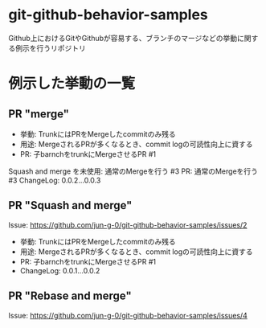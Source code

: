 # git-github-behavior-samples
Github上におけるGitやGithubが容易する、ブランチのマージなどの挙動に関する例示を行うリポジトリ

# 例示した挙動の一覧

## PR "merge"
- 挙動: TrunkにはPRをMergeしたcommitのみ残る
- 用途: MergeされるPRが多くなるとき、commit logの可読性向上に資する
- PR: 子barnchをtrunkにMergeさせるPR #1

Squash and merge を未使用: 通常のMergeを行う #3
PR: 通常のMergeを行う #3
ChangeLog: 0.0.2...0.0.3


## PR "Squash and merge"

Issue: https://github.com/jun-g-0/git-github-behavior-samples/issues/2
- 挙動: TrunkにはPRをMergeしたcommitのみ残る
- 用途: MergeされるPRが多くなるとき、commit logの可読性向上に資する
- PR: 子barnchをtrunkにMergeさせるPR #1
- ChangeLog: 0.0.1...0.0.2

## PR "Rebase and merge"

Issue: https://github.com/jun-g-0/git-github-behavior-samples/issues/4



